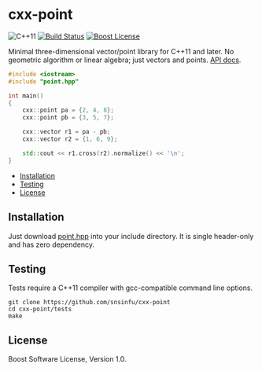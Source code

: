 cxx-point
=========

![C++11][cxx-badge]
[![Build Status][travis-badge]][travis-url]
[![Boost License][license-badge]][license-url]

Minimal three-dimensional vector/point library for C++11 and later. No geometric
algorithm or linear algebra; just vectors and points. [API docs][docs].

```c++
#include <iostream>
#include "point.hpp"

int main()
{
    cxx::point pa = {2, 4, 8};
    cxx::point pb = {3, 5, 7};

    cxx::vector r1 = pa - pb;
    cxx::vector r2 = {1, 6, 9};

    std::cout << r1.cross(r2).normalize() << '\n';
}
```

[cxx-badge]: https://img.shields.io/badge/C%2B%2B-11-orange.svg
[license-badge]: https://img.shields.io/badge/license-Boost-blue.svg
[license-url]: https://raw.githubusercontent.com/snsinfu/cxx-point/master/LICENSE.txt
[travis-badge]: https://travis-ci.org/snsinfu/cxx-point.svg?branch=master
[travis-url]: https://travis-ci.org/snsinfu/cxx-point
[docs]: https://github.com/snsinfu/cxx-point/blob/master/API.md

- [Installation](#installation)
- [Testing](#testing)
- [License](#license)

## Installation

Just download [point.hpp][point.hpp] into your include directory. It is single
header-only and has zero dependency.

[point.hpp]: https://raw.githubusercontent.com/snsinfu/cxx-point/master/include/point.hpp

## Testing

Tests require a C++11 compiler with gcc-compatible command line options.

```console
git clone https://github.com/snsinfu/cxx-point
cd cxx-point/tests
make
```

## License

Boost Software License, Version 1.0.
